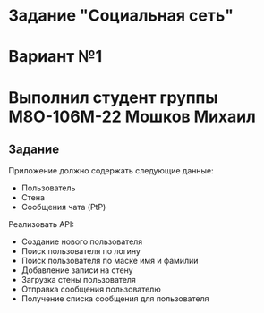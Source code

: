# Задание "Социальная сеть"
# Вариант №1
# Выполнил студент группы М8О-106М-22 Мошков Михаил
## Задание

Приложение должно содержать следующие данные:
- Пользователь
- Стена 
- Сообщения чата (PtP)

Реализовать API:
* Создание нового пользователя
* Поиск пользователя по логину
* Поиск пользователя по маске имя и фамилии
* Добавление записи на стену
* Загрузка стены пользователя
* Отправка сообщения пользователю
* Получение списка сообщения для пользователя